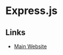 # Express.js

<!--
https://linkedin.com/learning/mern-essential-training/learn-all-about-mern

https://dev.to/matttyler/series/4804
https://dev.to/matttyler/how-to-build-deploy-a-serverless-express-api-17n

https://github.com/coders-camp-2021-best-team/TeamUp-API
-->

## Links

- [Main Website](https://expressjs.com/)
